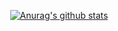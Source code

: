 <div align=center>
  
[![Anurag's github stats](https://github-readme-stats.vercel.app/api?username=99mini)](https://github.com/anuraghazra/github-readme-stats)

</div>

